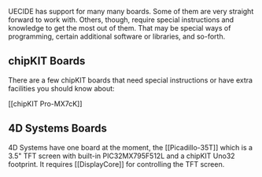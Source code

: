 UECIDE has support for many many boards.  Some of them are very straight forward to work with. Others, though, require special instructions and knowledge to get the most out of them. That may be special ways of programming, certain additional software or libraries, and so-forth.

chipKIT Boards
--------------

There are a few chipKIT boards that need special instructions or have extra facilities you should know about:

[[chipKIT Pro-MX7cK]]

4D Systems Boards
-----------------

4D Systems have one board at the moment, the [[Picadillo-35T]] which is a 3.5" TFT screen with built-in PIC32MX795F512L and a chipKIT Uno32 footprint.  It requires [[DisplayCore]] for controlling the TFT screen.